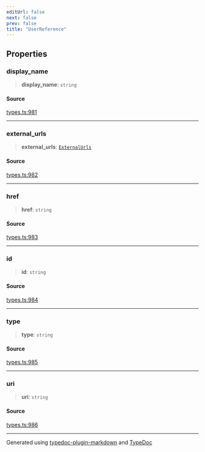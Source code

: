 ```yaml
---
editUrl: false
next: false
prev: false
title: "UserReference"
---
```


## Properties

### display\_name

> **display\_name**: `string`

#### Source

[types.ts:981](https://github.com/fostertheweb/spotify-web-sdk/blob/b2835c1/src/types.ts#L981)

***

### external\_urls

> **external\_urls**: [`ExternalUrls`](/api/interfaces/externalurls/)

#### Source

[types.ts:982](https://github.com/fostertheweb/spotify-web-sdk/blob/b2835c1/src/types.ts#L982)

***

### href

> **href**: `string`

#### Source

[types.ts:983](https://github.com/fostertheweb/spotify-web-sdk/blob/b2835c1/src/types.ts#L983)

***

### id

> **id**: `string`

#### Source

[types.ts:984](https://github.com/fostertheweb/spotify-web-sdk/blob/b2835c1/src/types.ts#L984)

***

### type

> **type**: `string`

#### Source

[types.ts:985](https://github.com/fostertheweb/spotify-web-sdk/blob/b2835c1/src/types.ts#L985)

***

### uri

> **uri**: `string`

#### Source

[types.ts:986](https://github.com/fostertheweb/spotify-web-sdk/blob/b2835c1/src/types.ts#L986)

***

Generated using [typedoc-plugin-markdown](https://www.npmjs.com/package/typedoc-plugin-markdown) and [TypeDoc](https://typedoc.org/)
